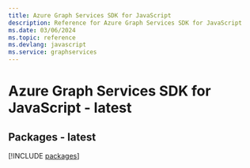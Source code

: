 ```yaml
---
title: Azure Graph Services SDK for JavaScript
description: Reference for Azure Graph Services SDK for JavaScript
ms.date: 03/06/2024
ms.topic: reference
ms.devlang: javascript
ms.service: graphservices
---
```

# Azure Graph Services SDK for JavaScript - latest
## Packages - latest
[!INCLUDE [packages](graph-services-index.md)]